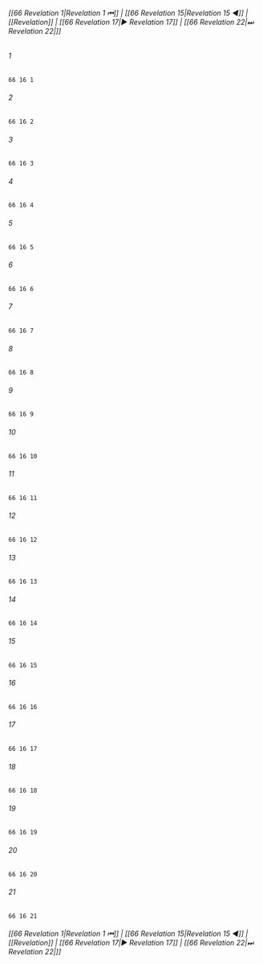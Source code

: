 
###### [[66 Revelation 1|Revelation 1 ⏮]] | [[66 Revelation 15|Revelation 15 ◀]] | [[Revelation]] | [[66 Revelation 17|▶ Revelation 17]] | [[66 Revelation 22|⏭ Revelation 22|]]

###### 1
``` verse
66 16 1 
```
###### 2
``` verse
66 16 2 
```
###### 3
``` verse
66 16 3 
```
###### 4
``` verse
66 16 4 
```
###### 5
``` verse
66 16 5 
```
###### 6
``` verse
66 16 6 
```
###### 7
``` verse
66 16 7 
```
###### 8
``` verse
66 16 8 
```
###### 9
``` verse
66 16 9 
```
###### 10
``` verse
66 16 10 
```
###### 11
``` verse
66 16 11 
```
###### 12
``` verse
66 16 12 
```
###### 13
``` verse
66 16 13 
```
###### 14
``` verse
66 16 14 
```
###### 15
``` verse
66 16 15 
```
###### 16
``` verse
66 16 16 
```
###### 17
``` verse
66 16 17 
```
###### 18
``` verse
66 16 18 
```
###### 19
``` verse
66 16 19 
```
###### 20
``` verse
66 16 20 
```
###### 21
``` verse
66 16 21 
```

###### [[66 Revelation 1|Revelation 1 ⏮]] | [[66 Revelation 15|Revelation 15 ◀]] | [[Revelation]] | [[66 Revelation 17|▶ Revelation 17]] | [[66 Revelation 22|⏭ Revelation 22|]]

